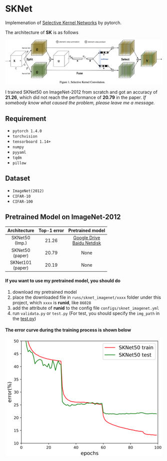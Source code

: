 # SKNet
Implemenation of [Selective Kernel Networks](https://arxiv.org/abs/1903.06586) by pytorch.

The architecture of **SK** is as follows

![](IMG/SKConv.png)

I trained SKNet50 on ImageNet-2012 from scratch and got an accuracy of **21.26**, 
which did not reach the performance of **20.79** in the paper.
_If somebody know what caused the problem, please leave me a message._ 


## Requirement
- `pytorch 1.4.0`
- `torchvision`
- `tensorboard 1.14+`
- `numpy`
- `pyyaml`
- `tqdm`
- `pillow`


## Dataset
- `ImageNet(2012)`
- `CIFAR-10`
- `CIFAR-100`


## Pretrained Model on ImageNet-2012

| Architecture | Top-1 error | Pretrained model|
| :----: | :----: | :----: |
| SKNet50 <br> (Imp.) | 21.26 |[Google Drive](https://drive.google.com/open?id=1h6NIwSemMrFDk4DWT7-Zdm9kolHljyZU)<br>[Baidu Netdisk](https://pan.baidu.com/s/1XTuMDqFuzljxmlfC2TKTyg) |
| SKNet50 <br> (paper) | 20.79 | None |
| SKNet101 <br> (paper) | 20.19 | None |

#### If you want to use my pretrained model, you should do
1. download my pretrained model
2. place the downloaded file in `runs/sknet_imagenet/xxxx` folder under this project, which `xxxx` is **runid**, like `86028`
3. add the attribute of **runid** to the config file `configs/sknet_imagenet.yml`
4. run `validata.py` or `test.py` (For test, you should specify the `img_path` in the [test.py](/test.py))

#### The error curve during the training process is shown below
<div align="center">
 <img src="IMG/error.png" width = "500" alt="error curve" />
</div>